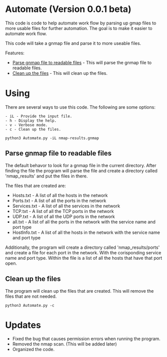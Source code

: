 # Automate (Version 0.0.1 beta)
This code is code to help automate work flow by parsing up gmap files to more usable files for further automation. The goal is to make it easier to automate work flow.

This code will take a gnmap file and parse it to more useable files.

Features:
- [Parse gnmap file to readable files](#parse-gnmap-file-to-readable-files) - This will parse the gnmap file to readable files.
- [Clean up the files](#clean-up-the-files) - This will clean up the files.

# Using
There are several ways to use this code. The following are some options:

    - iL - Provide the input file.
    - h - Display the help.
    - v - Verbose mode.
    - c - Clean up the files.
```
python3 Automate.py -iL nmap-results.gnmap
```

## Parse gnmap file to readable files
The default behavor to look for a gnmap file in the current directory. After finding the file the program will parse the file and create a directory called 'nmap_results' and put the files in there.

The files that are created are:
- Hosts.txt - A list of all the hosts in the network
- Ports.txt - A list of all the ports in the network
- Services.txt - A list of all the services in the network
- TCP.txt - A list of all the TCP ports in the network
- UDP.txt - A list of all the UDP ports in the network
- all.txt - A list of all the ports in the network with the service name and port type
- HostInfo.txt - A list of all the hosts in the network with the service name and port type

Additionally, the program will create a directory called 'nmap_results/ports' and create a file for each port in the network. With the corisponding service name and port type. Within the file is a list of all the hosts that have that port open.

## Clean up the files
The program will clean up the files that are created. This will remove the files that are not needed.
```
python3 Automate.py -c
```

# Updates
- Fixed the bug that causes permission errors when running the program.
- Removed the nmap scan. (This will be added later)
- Organized the code.
